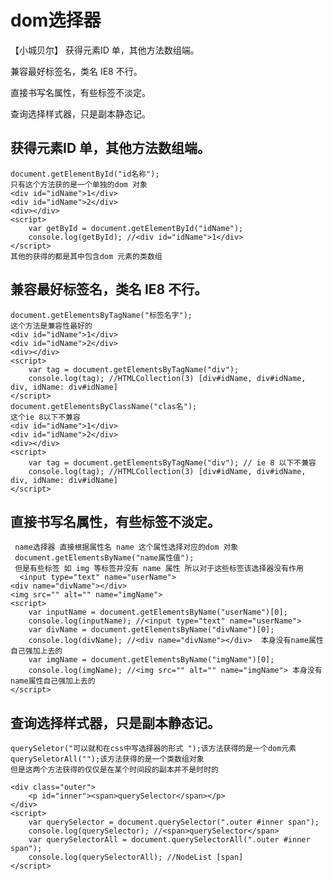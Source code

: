 # dom选择器
【小城贝尔】
获得元素ID 单，其他方法数组端。

兼容最好标签名，类名 IE8 不行。

直接书写名属性，有些标签不淡定。

查询选择样式器，只是副本静态记。


## 获得元素ID 单，其他方法数组端。
    document.getElementById("id名称");
    只有这个方法获的是一个单独的dom 对象
    <div id="idName">1</div>
    <div id="idName">2</div>
    <div></div>
    <script>
        var getById = document.getElementById("idName");
        console.log(getById); //<div id="idName">1</div>
    </script>
    其他的获得的都是其中包含dom 元素的类数组
## 兼容最好标签名，类名 IE8 不行。
    document.getElementsByTagName("标签名字");
    这个方法是兼容性最好的 
    <div id="idName">1</div>
    <div id="idName">2</div>
    <div></div>
    <script>
        var tag = document.getElementsByTagName("div");
        console.log(tag); //HTMLCollection(3) [div#idName, div#idName, div, idName: div#idName]
    </script>
    document.getElementsByClassName("clas名");
    这个ie 8以下不兼容
    <div id="idName">1</div>
    <div id="idName">2</div>
    <div></div>
    <script>
        var tag = document.getElementsByTagName("div"); // ie 8 以下不兼容
        console.log(tag); //HTMLCollection(3) [div#idName, div#idName, div, idName: div#idName]
    </script>
## 直接书写名属性，有些标签不淡定。
     name选择器 直接根据属性名 name 这个属性选择对应的dom 对象
     document.getElementsByName("name属性值");
     但是有些标签 如 img 等标签并没有 name 属性 所以对于这些标签该选择器没有作用
      <input type="text" name="userName">
    <div name="divName"></div>
    <img src="" alt="" name="imgName">
    <script>
        var inputName = document.getElementsByName("userName")[0];
        console.log(inputName); //<input type="text" name="userName">
        var divName = document.getElementsByName("divName")[0];
        console.log(divName); //<div name="divName"></div>  本身没有name属性自己强加上去的
        var imgName = document.getElementsByName("imgName")[0];
        console.log(imgName); //<img src="" alt="" name="imgName"> 本身没有name属性自己强加上去的
    </script>
## 查询选择样式器，只是副本静态记。
    querySeletor("可以就和在css中写选择器的形式 ");该方法获得的是一个dom元素
    querySeletorAll("");该方法获得的是一个类数组对象
    但是这两个方法获得的仅仅是在某个时间段的副本并不是时时的

    <div class="outer">
        <p id="inner"><span>querySelector</span></p>
    </div>
    <script>
        var querySelector = document.querySelector(".outer #inner span");
        console.log(querySelector); //<span>querySelector</span>
        var querySelectorAll = document.querySelectorAll(".outer #inner span");
        console.log(querySelectorAll); //NodeList [span]
    </script>
